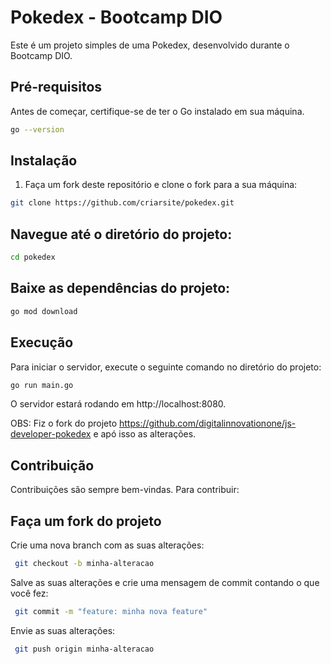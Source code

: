 # Pokedex - Bootcamp DIO

Este é um projeto simples de uma Pokedex, desenvolvido durante o Bootcamp DIO.

## Pré-requisitos

Antes de começar, certifique-se de ter o Go instalado em sua máquina.
```bash
go --version
```

## Instalação

1. Faça um fork deste repositório e clone o fork para a sua máquina:

```bash
git clone https://github.com/criarsite/pokedex.git
```

## Navegue até o diretório do projeto:
```bash
cd pokedex
```
## Baixe as dependências do projeto:
```bash
go mod download
```
## Execução
Para iniciar o servidor, execute o seguinte comando no diretório do projeto:

```bash
go run main.go
```

O servidor estará rodando em http://localhost:8080.

OBS: Fiz o fork do projeto https://github.com/digitalinnovationone/js-developer-pokedex e apó isso as alterações. 

## Contribuição
Contribuições são sempre bem-vindas. Para contribuir:

## Faça um fork do projeto
Crie uma nova branch com as suas alterações:
```bash
 git checkout -b minha-alteracao
 ```
Salve as suas alterações e crie uma mensagem de commit contando o que você fez:
```bash
 git commit -m "feature: minha nova feature"
 ```
Envie as suas alterações:
```bash
 git push origin minha-alteracao
 ```
